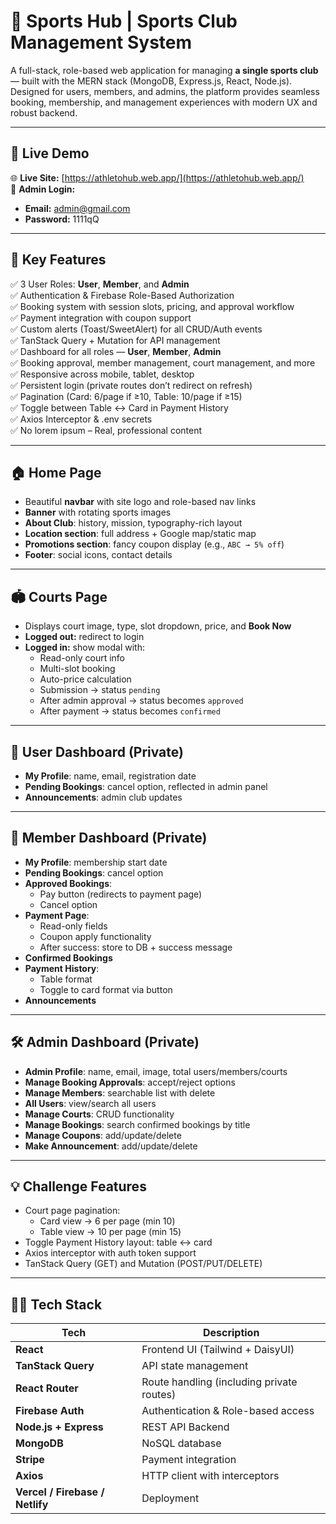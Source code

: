 # 🏸 Sports Hub | Sports Club Management System

A full-stack, role-based web application for managing **a single sports club** — built with the MERN stack (MongoDB, Express.js, React, Node.js). Designed for users, members, and admins, the platform provides seamless booking, membership, and management experiences with modern UX and robust backend.

---

## 🔗 Live Demo

🌐 **Live Site:** [https://athletohub.web.app/](https://athletohub.web.app/)  
🔐 **Admin Login:**  
- **Email:** admin@gmail.com  
- **Password:** 1111qQ  

---

## 📌 Key Features

✅ 3 User Roles: **User**, **Member**, and **Admin**  
✅ Authentication & Firebase Role-Based Authorization  
✅ Booking system with session slots, pricing, and approval workflow  
✅ Payment integration with coupon support  
✅ Custom alerts (Toast/SweetAlert) for all CRUD/Auth events  
✅ TanStack Query + Mutation for API management  
✅ Dashboard for all roles — **User**, **Member**, **Admin**  
✅ Booking approval, member management, court management, and more  
✅ Responsive across mobile, tablet, desktop  
✅ Persistent login (private routes don’t redirect on refresh)  
✅ Pagination (Card: 6/page if ≥10, Table: 10/page if ≥15)  
✅ Toggle between Table ↔ Card in Payment History  
✅ Axios Interceptor & .env secrets  
✅ No lorem ipsum – Real, professional content  

---

## 🏠 Home Page

- Beautiful **navbar** with site logo and role-based nav links  
- **Banner** with rotating sports images  
- **About Club**: history, mission, typography-rich layout  
- **Location section**: full address + Google map/static map  
- **Promotions section**: fancy coupon display (e.g., `ABC → 5% off`)  
- **Footer**: social icons, contact details  

---

## 🏟 Courts Page

- Displays court image, type, slot dropdown, price, and **Book Now**  
- **Logged out:** redirect to login  
- **Logged in:** show modal with:
  - Read-only court info
  - Multi-slot booking
  - Auto-price calculation
  - Submission → status `pending`
  - After admin approval → status becomes `approved`
  - After payment → status becomes `confirmed`

---

## 👤 User Dashboard (Private)

- **My Profile**: name, email, registration date  
- **Pending Bookings**: cancel option, reflected in admin panel  
- **Announcements**: admin club updates  

---

## 👤 Member Dashboard (Private)

- **My Profile**: membership start date  
- **Pending Bookings**: cancel option  
- **Approved Bookings**:  
  - Pay button (redirects to payment page)  
  - Cancel option  
- **Payment Page**:
  - Read-only fields
  - Coupon apply functionality
  - After success: store to DB + success message  
- **Confirmed Bookings**  
- **Payment History**:  
  - Table format  
  - Toggle to card format via button  
- **Announcements**

---

## 🛠 Admin Dashboard (Private)

- **Admin Profile**: name, email, image, total users/members/courts  
- **Manage Booking Approvals**: accept/reject options  
- **Manage Members**: searchable list with delete  
- **All Users**: view/search all users  
- **Manage Courts**: CRUD functionality  
- **Manage Bookings**: search confirmed bookings by title  
- **Manage Coupons**: add/update/delete  
- **Make Announcement**: add/update/delete

---

## 💡 Challenge Features

- Court page pagination:  
  - Card view → 6 per page (min 10)  
  - Table view → 10 per page (min 15)  
- Toggle Payment History layout: table ↔ card  
- Axios interceptor with auth token support  
- TanStack Query (GET) and Mutation (POST/PUT/DELETE)  

---

## 🧑‍💻 Tech Stack

| Tech       | Description |
|------------|-------------|
| **React**  | Frontend UI (Tailwind + DaisyUI) |
| **TanStack Query** | API state management |
| **React Router** | Route handling (including private routes) |
| **Firebase Auth** | Authentication & Role-based access |
| **Node.js + Express** | REST API Backend |
| **MongoDB** | NoSQL database |
| **Stripe** | Payment integration |
| **Axios** | HTTP client with interceptors |
| **Vercel / Firebase / Netlify** | Deployment |


